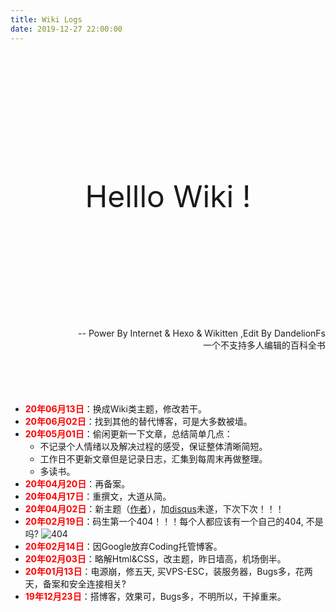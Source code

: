 ```yaml
---
title: Wiki Logs
date: 2019-12-27 22:00:00
---
```


<br><br><br><br><br><br><br><br><br><br><br>



<center><font size=8>Helllo Wiki !</font></center>
<br><br>

<br><br><br><br><br><br><br>
<div align=right>-- Power By Internet & Hexo & Wikitten ,Edit By DandelionFs</div>
<div align=right size=1 color=grey >一个不支持多人编辑的百科全书</div>
<br><br><br><br>

+ <font color="red">**20年06月13日**</font>：换成Wiki类主题，修改若干。
+ <font color="red">**20年06月02日**</font>：找到其他的替代博客，可是大多数被墙。
+ <font color="red">**20年05月01日**</font>：偷闲更新一下文章，总结简单几点：
  + 不记录个人情绪以及解决过程的感受，保证整体清晰简短。 
  + 工作日不更新文章但是记录日志，汇集到每周末再做整理。
  + 多读书。
+ <font color="red">**20年04月20日**</font>：再备案。
+ <font color="red">**20年04月17日**</font>：重撰文，大道从简。
+ <font color="red">**20年04月02日**</font>：新主题（[作者](https://github.com/aircloud)），加[disqus](https://lfhdfs.disqus.com/admin/install/platforms/universalcode/)未遂，下次下次！！！
+ <font color="red">**20年02月19日**</font>：码生第一个404！！！每个人都应该有一个自己的404, 不是吗? 
![404](/img/web/404.png)
+ <font color="red">**20年02月14日**</font>：因Google放弃Coding托管博客。
+ <font color="red">**20年02月03日**</font>：略解Html&CSS，改主题，昨日墙高，机场倒半。
+ <font color="red">**20年01月13日**</font>：电源崩，修五天,  买VPS-ESC，装服务器，Bugs多，花两天，备案和安全连接相关? 
+ <font color="red">**19年12月23日**</font>：搭博客，效果可，Bugs多，不明所以，干掉重来。

<br><br><br>

